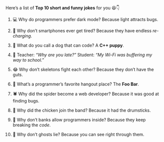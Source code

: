 Here’s a list of **Top 10 short and funny jokes** for you 😆👇

1. 💻 Why do programmers prefer dark mode?
   Because light attracts bugs.

2. 📱 Why don’t smartphones ever get tired?
   Because they have endless *re-charging*.

3. 🐶 What do you call a dog that can code?
   A **C++ puppy**.

4. 🏫 Teacher: *“Why are you late?”*
   Student: *“My Wi-Fi was buffering my way to school.”*

5. 😂 Why don’t skeletons fight each other?
   Because they don’t have the guts.

6. 🍕 What’s a programmer’s favorite hangout place?
   The **Foo Bar**.

7. 🕷️ Why did the spider become a web developer?
   Because it was good at finding bugs.

8. 🐔 Why did the chicken join the band?
   Because it had the drumsticks.

9. 🏦 Why don’t banks allow programmers inside?
   Because they keep breaking the *code*.

10. 👻 Why don’t ghosts lie?
    Because you can see right through them.
